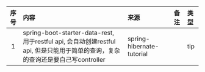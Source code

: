 | 序号  | 内容                                                                                                                                             | 来源       | 备注                                                                                                                                                                       | 类型      |
|:---:|:-------------------|:---------|:-----------------------------------|:--------|
|1|  spring-boot-starter-data-rest, 用于restful api, 会自动创建restful api, 但是只能用于简单的查询，复杂的查询还是要自己写controller | spring-hibernate-tutorial | | tip |
